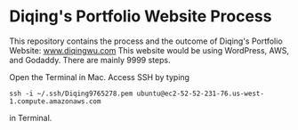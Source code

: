 # Diqing's Portfolio Website Process

This repository contains the process and the outcome of Diqing's Portfolio Website: www.diqingwu.com This website would be using WordPress, AWS, and Godaddy. There are mainly 9999 steps.


Open the Terminal in Mac. Access SSH by typing <br />

`ssh -i ~/.ssh/Diqing9765278.pem ubuntu@ec2-52-52-231-76.us-west-1.compute.amazonaws.com` <br />

in Terminal.
